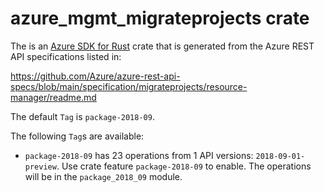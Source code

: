 # azure_mgmt_migrateprojects crate

The is an [Azure SDK for Rust](https://github.com/Azure/azure-sdk-for-rust) crate that is generated from the Azure REST API specifications listed in:

https://github.com/Azure/azure-rest-api-specs/blob/main/specification/migrateprojects/resource-manager/readme.md

The default `Tag` is `package-2018-09`.

The following `Tag`s are available:

- `package-2018-09` has 23 operations from 1 API versions: `2018-09-01-preview`. Use crate feature `package-2018-09` to enable. The operations will be in the `package_2018_09` module.